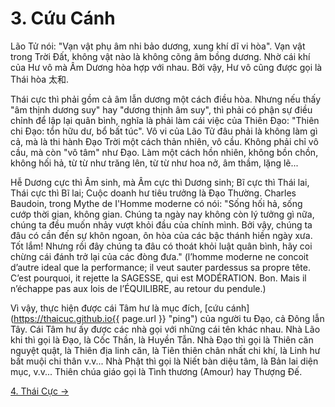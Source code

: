 # 3. Cứu Cánh

Lão Tử nói: "Vạn vật phụ âm nhi bảo dương, xung khí dĩ vi hòa". Vạn vật trong
Trời Đất, không vật nào là không cõng âm bồng dương. Nhờ cái khí của Hư vô mà
Âm Dương hòa hợp với nhau. Bởi vậy, Hư vô cũng được gọi là Thái hòa 太和.

Thái cực thì phải gồm cả âm lẫn dương một cách điều hòa. Nhưng nếu thấy "âm
thịnh dương suy" hay "dương thịnh âm suy", thì phải có phận sự điều chỉnh để lập
lại quân bình, nghĩa là phải làm cái việc của Thiên Đạo: "Thiên chi Đạo: tổn hữu
dư, bổ bất túc". Vô vi của Lão Tử đâu phải là không làm gì cả, mà là thi hành
Đạo Trời  một cách thản nhiên, vô cầu. Không phải chỉ vô cầu, mà còn "vô tâm"
như Đạo. Làm một cách hồn nhiên, không bồn chồn, không hối hả, từ từ như trăng
lên, từ từ như hoa nở, âm thầm, lặng lẽ...

Hễ Dương cực thì Âm sinh, mà Âm cực thì Dương sinh; Bĩ cực thì Thái lai, Thái
cực thì Bĩ lai; Cuộc doanh hư tiêu trưởng là Đạo Thường. Charles Baudoin, trong
Mythe de I'Homme moderne có nói: "Sống hối hả, sống cướp thời gian, không gian.
Chúng ta ngày nay không còn lý tưởng gì nữa, chúng ta đều muốn nhảy vượt khỏi
đầu của chính mình. Bởi vậy, chúng ta đâu có cần đến sự khôn ngoan, ôn hòa của
các bậc thánh hiền ngày xưa. Tốt lắm! Nhưng rồi đây chúng ta đâu có thoát khỏi
luật quân bình, hãy coi chừng cái đánh trở lại của các đòng đưa." (l’homme
moderne ne concoit d’autre ideal que la performance; il veut sauter pardessus sa
propre tête. C’est pourquoi, it rejette la SAGESSE, qui est MODÉRATION. Bon.
Mais il n’échappe pas aux lois de l’ÉQUILIBRE, au retour du pendule.)

Vì vậy, thực hiện được cái Tâm hư là mục đích,
[cứu cánh](https://thaicuc.github.io{{ page.url }} "ping") của người tu Đạo, cả
Đông lẫn Tây. Cái Tâm hư ấy được các nhà gọi với những cái tên khác nhau. Nhà
Lão khi thì gọi là Đạo, là Cốc Thần, là Huyền Tẫn. Nhà Đạo thì gọi là Thiên căn
nguyệt quật, là Thiên địa linh căn, là Tiên thiên chân nhất chi khí, là Linh hư
bất muội chi thân v.v... Nhà Phật thì gọi là Niết bàn diệu tâm, là Bản lai diện
mục, v.v... Thiên chúa giáo gọi là Tình thương (Amour) hay Thượng Đế.

[4. Thái Cực &rarr;](https://github.com/thaicuc/tinh-hoa-dao-hoc/blob/master/04-thai-cuc.md)
